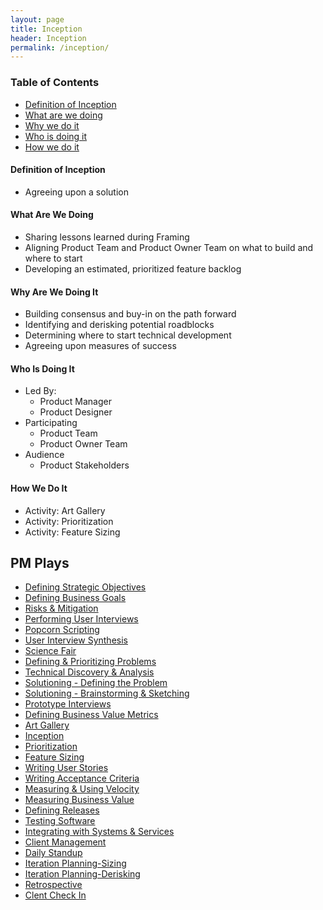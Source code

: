 ```yaml
---
layout: page
title: Inception
header: Inception
permalink: /inception/
---
```

<div class="row">
    <div class="col-md-3">
        <div class="toc">
            <h3>Table of Contents</h3>
                <ul>
                    <li>
                        <a href="#I-Definition">
                            Definition of Inception
                        </a>
                    </li>
                    <li>
                        <a href="#I-What">
                            What are we doing
                        </a>
                    </li>
                    <li>
                        <a href="#I-Why">
                            Why we do it
                        </a>
                    </li>
                    <li>
                        <a href="#I-Who">
                            Who is doing it
                        </a>
                    </li>
                    <li>
                        <a href="#I-How">
                            How we do it
                        </a>
                            <ul>
                            </ul>
                        </li>
                   </ul>
        </div>
    </div>
    <div class="col-md-6">
    <h4 class="I-What" id="I-What">
            Definition of Inception
        </h4>
          <ul>
              <li>
                  Agreeing upon a solution
              </li>
          </ul>
        <h4 class="I-What" id="I-What">
            What Are We Doing
        </h4>
          <ul>
            <li>
              Sharing lessons learned during Framing
            </li>
            <li>
              Aligning Product Team and Product Owner Team on what to build and where to start
            </li>
            <li>
              Developing an estimated, prioritized feature backlog
            </li>
          </ul>
        <h4 class="I-Why" id="I-Why">
            Why Are We Doing It
        </h4>
          <ul>
            <li>Building consensus and buy-in on the path forward</li>
            <li>Identifying and derisking potential roadblocks</li>
            <li>Determining where to start technical development</li>
            <li>Agreeing upon measures of success</li>
          </ul>
        <h4 class="I-Who" id="I-Who">
            Who Is Doing It
        </h4>
        <ul>
            <li>Led By:
                <ul>
                    <li>Product Manager</li>
                    <li>Product Designer</li>
                </ul>
            </li>
            <li>Participating
                <ul>
                    <li>Product Team</li>
                    <li>Product Owner Team</li>
                </ul>
            </li>
            <li>Audience
                <ul>
                    <li>Product Stakeholders</li>
                </ul>
            </li>
        </ul>
<h4 class="I-How" id="I-How">
    How We Do It
</h4>
<ul>
  <li>Activity: Art Gallery</li>
  <li>Activity: Prioritization</li>
  <li>Activity: Feature Sizing</li>
</ul>
    </div>
    <div class="col-md-3">
        <div class="sideLinks">
            <h2>PM Plays</h2>
                <ul>
                    <li><a href="{{ site.baseurl }}/strategic-objectives">Defining Strategic Objectives</a></li>
                    <li><a href="{{ site.baseurl }}/business-goals">Defining Business Goals</a></li>
                    <li><a href="{{ site.baseurl }}/risks-mitigation">Risks &amp; Mitigation</a></li>
                    <li><a href="{{ site.baseurl }}/user-interviews">Performing User Interviews</a></li>
                    <li><a href="{{ site.baseurl }}/popcorn-scripting">Popcorn Scripting</a></li>
                    <li><a href="{{ site.baseurl }}/interview-synthesis">User Interview Synthesis</a></li>
                    <li><a href="{{ site.baseurl }}/science-fair">Science Fair</a></li>
                    <li><a href="{{ site.baseurl }}/defining-problems">Defining &amp; Prioritizing Problems</a></li>
                    <li><a href="{{ site.baseurl }}/technical-discovery">Technical Discovery &amp; Analysis</a></li>
                    <li><a href="{{ site.baseurl }}/solutioning-problem">Solutioning - Defining the Problem</a></li>
                    <li><a href="{{ site.baseurl }}/solutioning-sketching">Solutioning - Brainstorming &amp; Sketching</a></li>
                    <li><a href="{{ site.baseurl }}/prototype-interviews">Prototype Interviews</a></li>
                    <li><a href="{{ site.baseurl }}/business-metrics">Defining Business Value Metrics</a></li>
                    <li><a href="{{ site.baseurl }}/art-gallery">Art Gallery</a></li>
                    <li><a href="{{ site.baseurl }}/inception">Inception</a></li>
                    <li><a href="{{ site.baseurl }}/prioritization">Prioritization</a></li>
                    <li><a href="{{ site.baseurl }}/feature-sizing">Feature Sizing</a></li>
                    <li><a href="{{ site.baseurl }}/user-stories">Writing User Stories</a></li>
                    <li><a href="{{ site.baseurl }}/acceptance-criteria">Writing Acceptance Criteria</a></li>
                    <li><a href="{{ site.baseurl }}/measuring-velocity">Measuring &amp; Using Velocity</a></li>
                    <li><a href="{{ site.baseurl }}/measuring-value">Measuring Business Value</a></li>
                    <li><a href="{{ site.baseurl }}/defining-releases">Defining Releases</a></li>
                    <li><a href="{{ site.baseurl }}/testing-software">Testing Software</a></li>
                    <li><a href="{{ site.baseurl }}/system-services">Integrating with Systems &amp; Services</a></li>
                    <li><a href="{{ site.baseurl }}/client-management">Client Management</a></li>
                    <li><a href="{{ site.baseurl }}/daily-standup">Daily Standup</a></li>
                    <li><a href="{{ site.baseurl }}/sizing">Iteration Planning-Sizing</a></li>
                    <li><a href="{{ site.baseurl }}/derisking">Iteration Planning-Derisking</a></li>
                    <li><a href="{{ site.baseurl }}/retrospective">Retrospective</a></li>
                    <li><a href="{{ site.baseurl }}/check-in">Clent Check In</a></li>
                </ul>
          </div>
    </div>
</div>
